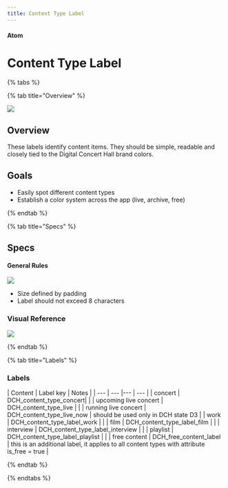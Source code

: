 ```yaml
---
title: Content Type Label
---
```


#### Atom

# Content Type Label

{% tabs %}

{% tab title="Overview" %}

![](/images/atoms/content-type-label/variants.png)

## Overview

These labels identify content items. They should be simple, readable and closely tied to the Digital Concert Hall brand colors.

## Goals

* Easily spot different content types
* Establish a color system across the app (live, archive, free)

{% endtab %}

{% tab title="Specs" %}

## Specs

#### General Rules

![](/images/atoms/content-type-label/breakdown.png)

* Size defined by padding
* Label should not exceed 8 characters


### Visual Reference

[![](/images/atoms/content-type-label/variants.png)](http://zpl.io/a3xokRd)

{% endtab %}

{% tab title="Labels" %}

### Labels

| Content | Label key | Notes |
| --- | --- |--- | --- |
| concert | DCH_content_type_concert| |
| upcoming live concert | DCH_content_type_live | |
| running live concert | DCH_content_type_live_now | should be used only in DCH state D3 |
| work | DCH_content_type_label_work | | 
| film | DCH_content_type_label_film | | 
| interview | DCH_content_type_label_interview | | 
| playlist | DCH_content_type_label_playlist | | 
| free content | DCH_free_content_label | this is an additional label, it applies to all content types with attribute is_free = true |

{% endtab %}

{% endtabs %}
